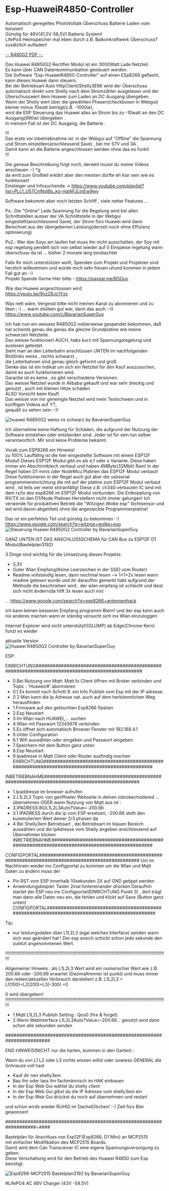 # Esp-HuaweiR4850-Controller 

Automatisch geregeltes PhotoVoltaik Überschuss Batterie Laden vom feinsten!  
Günstig für 48V(41,5V-58,5V) Batterie System!  
LifePo4 Heimspeicher mal eben durch z.B. Balkonkraftwerk Überschuss? zusätzlich aufladen!  

<a href="/pdfs/ProjMarr_slides.pdf" type="application/pdf" class="image fit">-- R480G2 PDF --</a> 

Das Huawei R4850G2 Rectifier Modul ist ein 3000Watt Lade Netzteil.  
Es kann über CAN Datenkommunikation gesteuert werden.  
Die Software "Esp-HuaweiR4850-Controller" auf einen ESp8266 geflasht, kann dieses Huawei dann steuern.  
Bei der Betriebsart Auto HttpClient(Shelly3EM) wird der Überschuss automatisch direkt vom Shelly nach dem Stromzähler ausgelesen und der Überschusswert dem Huawei zum Laden an DC Ausgang übergeben .  
Wann der Shelly wert über die gewählten Phasen(checkboxen in Webgui) kleiner minus 10watt beträgt(z.B. -1000w),  
wird die ESP Steuerung das Huawei alles an Strom bis zu -10watt an den DC Ausgang(990w) übergeben .  
In meinem Fall ist der DC Ausgang, die Batterie .  
 
!!!  
Das erste vor inbetriebnahme ist: in der Webgui auf "Offline" die Spannung und Strom einstellen(anschliessend Save) , bei mir 57V und 3A .  
Damit kann an die Batterie angeschlossen werden ohne das es funkt!  
!!!  
   
Die genaue Beschreibung folgt noch, derweil musst du meine Videos anschauen :-) *g   
da wird zum Großteil erklärt aber den meisten dürfte eh klar sein wie es funktioniert  
Einsteiger und Infosuchende  -> https://www.youtube.com/playlist?list=PLc1_U57CnlNgIBs_kg-ngtAFJLtnEw9wy  
 
Software bekommt aber noch letzten Schliff , viele netter Features ...

Ps.: Die "Online" Lade Spannung für die Regelung wird bei allen Schnittstellen ausser der VA Schnittstelle in der Webgui eingestellt(anschliessend Save), der Strom fürs Huawei wird dann Berechnet aus der übergebenen Leistung(derzeit noch ohne Effizienz optimierung)

Ps2.: Wer den Soyo am laufen hat muss ihn nicht ausschalten, der Soy mit esp regelung pendelt sich von selbst wieder auf 0 Einspeise regelung wann überschuss da ist ... bisher 2 monate lang beobachtet
  
Falls Ihr mich unterstützen wollt, Spenden zum Projekt und Projekten sind herzlich   willkommen und würde mich sehr freuen uhund kommen in jedem Fall gut an :-)  
Projekt Spende Gerne Hier bitte - https://paypal.me/BSGuy  

Wie das Huawei angeschlossen wird  
https://youtu.be/9vzZ8Jc1Yzs  

Was nett wäre, Vergesst bitte nicht meinen Kanal zu abonnieren und zu liken ;-) ... wann disliken gut wär, dann das auch :-))  
https://www.youtube.com/c/BavarianSuperGuy  




Ich hab nun ein weisses R4850G2 noblerweise gespendet bekommen, daß hat scheints genau die genau die 
gleiche Grundplatine wie meine schwarzen Netzteile.  
Das weisse funktioniert AUCH, habs kurz mit Spannungsregelung und auslesen getestet.  
Sieht man an den Leiterbahn anschlüssen UNTEN im nachfolgenden Bild(links weiss , rechts schwarz) ,  
die Leiterbahnen sind genau gleich geformt und groß.  
Denke das ist ein indikat um sich ein Netzteil für den Kauf auszusuchen, damit es auch funktionieren wird.  
Garantie ist es keine , es gibt verschiedene Versionen.  
Das weisse Netzteil wurde in Alibaba gekauft und war sehr dreckig und genutzt , auch mit kleinen Hitze schäden  
ALSO Vorsicht beim Kauf!  
Das weisse von mir gereinigte Netzteil wird mein Testschwein und in künftigen Videos auf YT,  
gequält zu sehen sein :-)!  
 
<img src="huawei_weiss_vs_schwarz.png" alt="huawei R4850G2 weiss vs schwarz by BavarianSuperGuy"/>  


Ich übernehme keine Haftung für Schäden, die aufgrund der Nutzung 
der Software entstehen oder entstanden sind. 
Jeder ist für sein tun selber verantwortlich.
Mir sind keine Probleme bekannt.

Vorab zum ESP8266 ein Hinweis!  
zu 100% Lauffähig ist die hier eingestellte Software mit einem ESP12F Modul!
Dieses ESP12F Modul gibt es als e,f oder s Variante.
Diese haben immer ein Abschirmblech verbaut und haben 4MByte(32Mbit) Ram!
In der Regel haben D1 minis oder NodeMcu Platinen das ESP12F Modul verbaut!
Diese funktionieren in der Regel auch gut aber die usbserial programmiereinrichtung 
die mit auf der platine zum ESP12F Modul verbaut wird , ist teils oer meist störanfällig!
Diese z.B. ch340 verbauten IC sind mit dem rx/tx des esp8266 im ESP12F Modul verbunden.
Die Entkopplung von RX/TX ist den D1/Node Platinen Herstellern nicht immer gelungen!
Ich verwende für produktiven Betrieb die "Witzigen Wolke esp" (lichtsensor und led wird davon abgelötet)
ohne die angesteckte Programmierplatine!

Das ist ein perfektes Teil und günstig zu bekommen  :-)  
https://www.google.com/search?q=witzige+wolke+esp   
<img src="Witzige_Wolke_CAN_Modul.png" alt="Steuerung Huawei R4850G2 Controller by BavarianSuperGuy"/>



GANZ UNTEN IST DAS ANSCHLUSSSCHEMA für CAN Bus zu ESP12F D1 Modul(Bastelplan3192)

3 Dinge sind wichtig für die Umsetzung dieses Projekts:
- 3,3V
- Guter Wlan Empfang(Keine Leerzeichen in der SSID vom Router)
- Readme vollstandig lesen, dann nochmal lesen --> 1+1=2x lesen
wann readme gelesen wurde und ihr daraufhin gemerkt habt
aufgrund der Methode die beschrieben wird ,
der wlan empfang ist schlecht und lässt sich nicht ändern(da hilft 3x lesen auch nix)

... https://www.google.com/search?q=esp8266+antennenhack

ich kann keinen besseren Empfang programm-Biern!
und der esp kann auch nix anderes machen wann er ständig versucht sich  ins Wlan einzuloggen

Internet Explorer wird nicht unterstützt!(GLUMP) ab Edge(Chrome Kern) funzt es wieder

aktuelle Version  
<img src="Webseite Huawei R4850G2 Controller.png" alt="Huawei R4850G2 Controller by BavarianSuperGuy"/>

ESP:

EINRICHTUNG##############################################################################################
- 0.Bei Nutzung von Mqtt: Mqtt.fx Client öffnen mit Broker verbinden und Topic : 'Huawei/#' abonnieren
- 0.1 Es kommt nach Schritt 8. ein Info Publish vom Esp mit der IP adresse.
- 0.2 Man kann die Ip Adresse nat. auch auf dem herkömmlichen Weg herausfinden
- 1.Firmware auf den gelöschten Esp8266 flashen
- 2.Esp Neustart
- 3.Im Wlan nach HUAWEI_... suchen
- 4.Wlan mit Passwort 12345678 verbinden
- 5.Es öffnet sich automatisch Browser Fenster mit 192.168.4.1
- 6.Unter Configuration
- 6.1 Wifi auswählen oder eingeben und Passwort eingeben
- 7.Speichern mit dem Button ganz unten
- 8.Esp Neustart
- 9.Ipadresse in Mqtt Client oder Router ausfindig machen
EINRICHTUNG#############################################################################################

INBETRIEBNAHME##########################################################################################
- 1.Ipaddresse im browser aufrufen
- 2.L1L2L3 Topic von geöffneter Webseite in deinen iobroker/nodered ... übernehmen
ODER wann Nutzung von Mqtt aus ist :
- 3.IPADRESS:80/L1L2L3Auto?Value=-200.66
- 3.1 IPADRESS durch die ip vom ESP ersetzen, -200.66 stellt den kummulierten Wert deiner 2/3 phasen da
- 4 Bei Shelly3em Betriebsart , dei Betriebsart im blauen Bereich auswählen und die IpAdresse vom Shelly angeben
	anschliessend auf Übernehmen klicken 
INBETRIEBNAHME##########################################################################################

CONFIGPORTAL############################################################################################
Um im Nachhinein wieder ins Configportal zu kommen um die Wlan und Mqtt Daten zu ändern muss der 
- Pin RST vom ESP innerhalb 10sekunden 2X auf GND getippt werden
- Anwendungsbispiel: Taster 2mal hintereinander drücken
Daraufhin startet der ESP neu ins Configportal(EINRICHTUNG Punkt 3) , dort trägt man dann alle Daten neu ein, die fehlen
und klickt auf Save (Button ganz unten)
CONFIGPORTAL############################################################################################

Tip:
-  nur leistungsdaten über L1L2L3 (egal welches Interface) senden
wann sich was geändert hat ! Der esp ansich schickt schon jede sekunde den zuletzt angenommenen Wert.

!!!!!!!!!!!!!!!!!!!!!!!!!!!!!!!!!!!!!!!!!!!!!!!!!!!!!!!!!!!!!!!!!!!!!!!!!!!!!!!!!!!!!!!!!!!!!!!!!!!!!!!!!!!!!!!!!!!!!!!!!!!!!!!!

Allgemeiner Hinweis : als L1L2L3 Wert wird ein numerischer Wert wie z.B. 200.66 
oder -200.66 erwartet (Dezimaltrenner ist punkt) und muss immer den reelen/aktuellen Verbrauch darstellen!
 z.B. L1L2L3 = L1(100)+L2(200)+L3(-300) =0
 
 0 wird übergeben!
!!!!!!!!!!!!!!!!!!!!!!!!!!!!!!!!!!!!!!!!!!!!!!!!!!!!!!!!!!!!!!!!!!!!!!!!!!!!!!!!!!!!!!!!!!!!!!!!!!!!!!!!!!!!!!!!!!!!!!!!!!!!!!!!

- 1.Mqtt L1L2L3 Publish Setting : Qos0 (fire & forget)
- 2.Wenn WebInterface L1L2L3Auto?Value=-200.66... genutzt wird dann schon alle sekunden senden

########################################################################

END HINWEIS(NICHT nur die harten, kommen in den Garten) :

Wann du von L1 L2 oder L3 nichts wissen willst oder sowieso GENERAL die Schnauze voll hast 
- Kauf dir nen shelly3em
- Bau ihn oder lass ihn fachmännisch im HAK einbauen
- In der Esp Web Gui wählst du shelly client
- In der Esp Web Gui gibst du die IP Adresse vom shelly3em ein
- In der Esp Web Gui drückst du noch auf übernehmen und restart

und schon wirds wieder RUHIG im DachstÜbchen! :-)
Zeit fürs Bier gewonnen!

###################################################################+####



Bastelplan für Anschluss von Esp12F(Esp8266, D1 Mini) an MCP2515  
mit einfacher Modifikation des MCP2515 Boards.  
Damit wird dem Can Transceiver IC eine eigene Spannungsversorgung zu geben.  
Diese Verschaltung wird für den Betrieb des Huawei R4850 zum Esp benötigt.  

<img src="Bastelplan3192.png" alt="Esp8266-MCP2515 Bastelplan3192 by BavarianSuperGuy"/>

#LifePO4 AC 48V Charger (43V -58.5V)